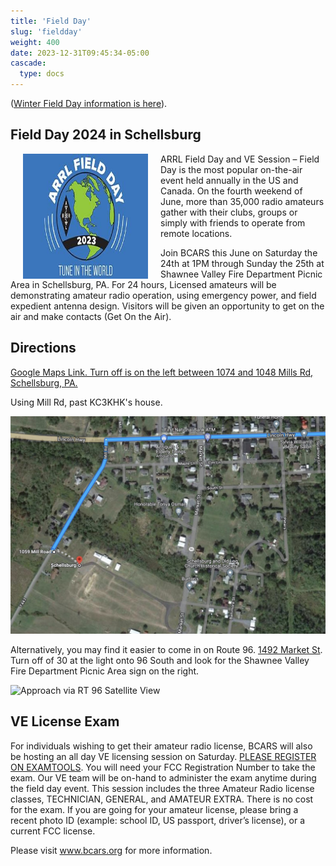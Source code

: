 ```yaml
---
title: 'Field Day'
slug: 'fieldday'
weight: 400
date: 2023-12-31T09:45:34-05:00
cascade:
  type: docs
---
```




([Winter Field Day information is here](/fieldday/winterfieldday)).

## Field Day 2024 in Schellsburg

 <img src="files/2023_ARRL_Field_Day_logo_333_x_220.jpg" alt="ARRL Field Day 2023 Logo" width="200" height="200" style="float:left;margin:0px 20px">

ARRL Field Day and VE Session – Field Day is the most popular on-the-air event held annually in the US and Canada. On the fourth weekend of June, more than 35,000 radio amateurs gather with their clubs, groups or simply with friends to operate from remote locations.

Join BCARS this June on Saturday the 24th at 1PM through Sunday the 25th at Shawnee Valley Fire Department Picnic Area in Schellsburg, PA. For 24 hours, Licensed amateurs will be demonstrating amateur radio operation, using emergency power, and field expedient antenna design. Visitors will be given an opportunity to get on the air and make contacts (Get On the Air).

## Directions

[Google Maps Link. Turn off is on the left between 1074 and 1048 Mills Rd, Schellsburg, PA.](https://goo.gl/maps/SVF7GNyRLHUPPrpn9)


Using Mill Rd, past KC3KHK's house.

![Approach via Mills Road Satellite View](files/bcars-fd-millsroad-1536x1062.jpg)


Alternatively, you  may find it easier to come in on Route 96. [1492 Market St](https://maps.app.goo.gl/kCrpJWuXWUpA7Qtf9). Turn off of 30 at the light onto 96 South and look for the Shawnee Valley Fire Department Picnic Area sign on the right. 

![Approach via RT 96 Satellite View](files/shawneepicnic-via-rt96.png)

## VE License Exam

For individuals wishing to get their amateur radio license, BCARS will also be hosting an all day VE licensing session on Saturday. [PLEASE REGISTER ON EXAMTOOLS](https://ham.study/sessions/65bea4660e31376f978476cb/1). You will need your FCC Registration Number to take the exam. Our VE team will be on-hand to administer the exam anytime during the field day event. This session includes the three Amateur Radio license classes, TECHNICIAN, GENERAL, and AMATEUR EXTRA. There is no cost for the exam. If you are going for your amateur license, please bring a recent photo ID (example: school ID, US passport, driver’s license), or a current FCC license.

 

Please visit www.bcars.org for more information.
